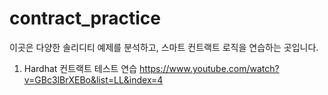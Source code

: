 # contract_practice

이곳은 다양한 솔리디티 예제를 분석하고, 스마트 컨트랙트 로직을 연습하는 곳입니다.


1. Hardhat 컨트랙트 테스트 연습
https://www.youtube.com/watch?v=GBc3lBrXEBo&list=LL&index=4
















